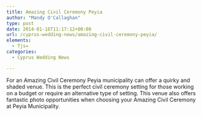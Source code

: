 ```yaml
---
title: Amazing Civil Ceremony Peyia
author: "Mandy O'Callaghan"
type: post
date: 2014-01-16T11:17:12+00:00
url: /cyprus-wedding-news/amazing-civil-ceremony-peyia/
elements:
  - Tjs=
categories:
  - Cyprus Wedding News

---
```

For an Amazing Civil Ceremony Peyia municipality can offer a quirky and shaded venue. This is the perfect civil ceremony setting for those working on a budget or require an alternative type of setting. This venue also offers fantastic photo opportunities when choosing your Amazing Civil Ceremony at Peyia Municipality.